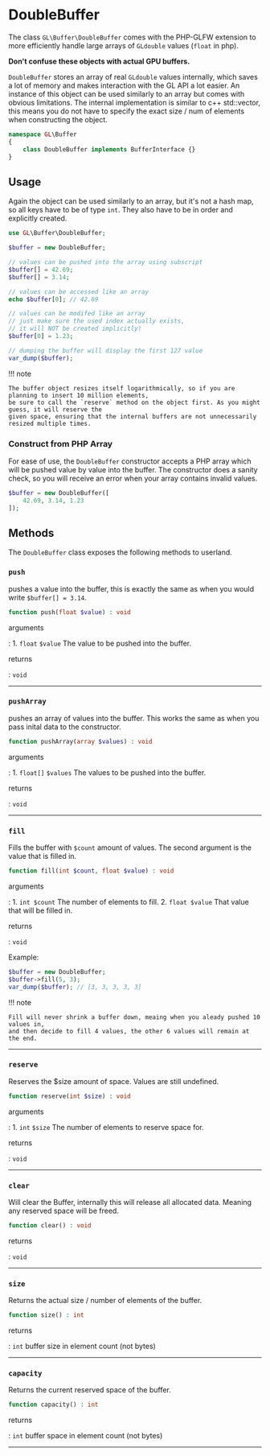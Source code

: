 # DoubleBuffer
The class `GL\Buffer\DoubleBuffer` comes with the PHP-GLFW extension to more efficiently 
handle large arrays of `GLdouble` values (`float` in php).

**Don't confuse these objects with actual GPU buffers.**

`DoubleBuffer` stores an array of real `GLdouble` values internally, which saves a lot of memory
and makes interaction with the GL API a lot easier. An instance of this object can be used similarly to an array but
comes with obvious limitations. The internal implementation is similar to c++ std::vector, this means you do not have to 
specify the exact size / num of elements when constructing the object.

```php 
namespace GL\Buffer
{
    class DoubleBuffer implements BufferInterface {}
}
```

## Usage

Again the object can be used similarly to an array, but it's not a hash map, 
so all keys have to be of type `int`. They also have to be in order and explicitly created.

```php
use GL\Buffer\DoubleBuffer;

$buffer = new DoubleBuffer;

// values can be pushed into the array using subscript
$buffer[] = 42.69;
$buffer[] = 3.14;

// values can be accessed like an array
echo $buffer[0]; // 42.69 

// values can be modifed like an array
// just make sure the used index actually exists, 
// it will NOT be created implicitly!
$buffer[0] = 1.23;

// dumping the buffer will display the first 127 value
var_dump($buffer);
```

!!! note

    The buffer object resizes itself logarithmically, so if you are planning to insert 10 million elements,
    be sure to call the `reserve` method on the object first. As you might guess, it will reserve the 
    given space, ensuring that the internal buffers are not unnecessarily resized multiple times.


### Construct from PHP Array

For ease of use, the `DoubleBuffer` constructor accepts a PHP array which will be pushed 
value by value into the buffer. The constructor does a sanity check, so you will receive an error when 
your array contains invalid values.

```php
$buffer = new DoubleBuffer([
    42.69, 3.14, 1.23 
]);
```

## Methods

The `DoubleBuffer` class exposes the following methods to userland.

### `push`

pushes a value into the buffer, this is exactly the same as when you would write `$buffer[] = 3.14`.

```php
function push(float $value) : void
```

arguments

:    1. `float` `$value` The value to be pushed into the buffer.

returns

:    `void` 

---
    

### `pushArray`

pushes an array of values into the buffer. This works the same as when you pass inital data to the constructor.

```php
function pushArray(array $values) : void
```

arguments

:    1. `float[]` `$values` The values to be pushed into the buffer.

returns

:    `void` 

---
    
### `fill`

Fills the buffer with `$count` amount of values. The second argument is the value that is filled in.

```php
function fill(int $count, float $value) : void
```

arguments

:   1. `int $count` The number of elements to fill.
    2. `float $value` That value that will be filled in.

returns 

:   `void`


Example:

```php
$buffer = new DoubleBuffer;
$buffer->fill(5, 3);
var_dump($buffer); // [3, 3, 3, 3, 3]
```

!!! note

    Fill will never shrink a buffer down, meaing when you aleady pushed 10 values in, 
    and then decide to fill 4 values, the other 6 values will remain at the end.

---

### `reserve`

Reserves the $size amount of space. Values are still undefined.

```php
function reserve(int $size) : void
```

arguments

:    1. `int` `$size` The number of elements to reserve space for.

returns

:    `void` 

---
     
### `clear`

Will clear the Buffer, internally this will release all allocated data. Meaning any reserved space will be freed.

```php
function clear() : void
```

returns

:    `void` 

---
     
### `size`

Returns the actual size / number of elements of the buffer.

```php
function size() : int
```

returns

:    `int` buffer size in element count (not bytes)

---
     
### `capacity`

Returns the current reserved space of the buffer.

```php
function capacity() : int
```

returns

:    `int` buffer space in element count (not bytes)

---
     
